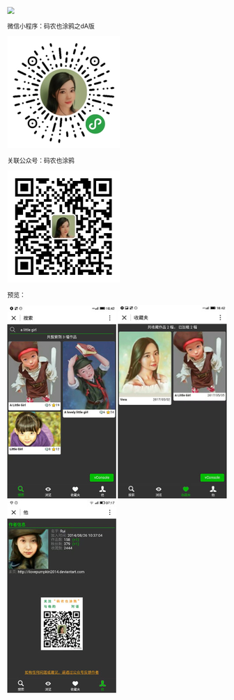 ![](https://img.shields.io/badge/language-javascript-orange.svg?style=plastic)

微信小程序：码农也涂鸦之dA版

![image](https://github.com/ilovepumpkin/myimages/blob/master/mydeviantart/gh_638e20b8b0cf_258.jpg)

关联公众号：码农也涂鸦

![image](https://github.com/ilovepumpkin/myimages/blob/master/mydeviantart/qrcode_for_gh_1e26528fc01c_258.jpg)

预览：

![image](https://github.com/ilovepumpkin/myimages/blob/master/mydeviantart/screenshots/search.jpg)
![image](https://github.com/ilovepumpkin/myimages/blob/master/mydeviantart/screenshots/faviorites.jpg)
![image](https://github.com/ilovepumpkin/myimages/blob/master/mydeviantart/screenshots/him.jpg)
